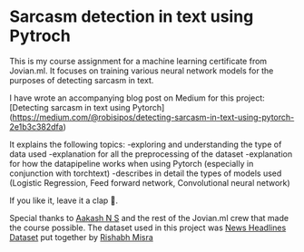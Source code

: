 # Sarcasm detection in text using Pytroch
This is my course assignment for a machine learning certificate from Jovian.ml. It focuses on training various neural network models for the purposes of detecting sarcasm in text.

I have wrote an accompanying  blog post on Medium for this project:[Detecting sarcasm in text using Pytorch] (https://medium.com/@robisipos/detecting-sarcasm-in-text-using-pytorch-2e1b3c382dfa)

It explains the following topics:
  -exploring and understanding the type of data used
  -explanation for all the preprocessing of the dataset
  -explanation for how the datapipeline works when using Pytorch (especially in conjunction with torchtext)
  -describes in detail the types of models used (Logistic Regression, Feed forward network, Convolutional neural network)
  
  
 If you like it, leave it a clap 👏.
 
 
Special thanks to [Aakash N S](https://medium.com/@aakashns) and the rest of the Jovian.ml crew that made the course possible.
The dataset used in this project was [News Headlines Dataset](https://www.kaggle.com/rmisra/news-headlines-dataset-for-sarcasm-detection) put together by [Rishabh Misra](https://rishabhmisra.github.io/publications/)
